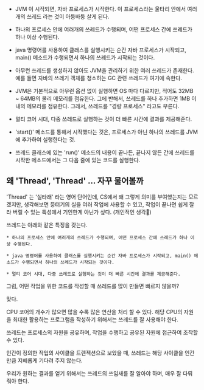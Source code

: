 * JVM 이 시작되면, 자바 프로세스가 시작한다. 이 프로세스라는 울타리 안에서 여러 개의 쓰레드 라는 것이 아둥바둥 살게 된다.

* 하나의 프로세스 안에 여러개의 쓰레드가 수행되며, 어떤 프로세스 간에 쓰레드가 하나 이상 수행된다.

* java 명령어를 사용하여 클래스를 실행시키는 순간 자바 프로세스가 시작되고, main() 메소드가 수행되면서 하나의 쓰레드가 시작되는 것이다.

* 아무런 쓰레드를 생성하지 않아도 JVM을 관리하기 위한 여러 쓰레드가 존재한다. 예를 들면 자바의 쓰레기 객체를 청소하는 GC 관련 쓰레드가 여기에 속한다.

* JVM은 기본적으로 아무런 옵션 없이 실행하면 OS 마다 다르지만, 적어도 32MB ~ 64MB의 물리 메모리를 점유한다. 그에 반해서, 쓰레드를 하나 추가하면 1MB 이내의 메모리를 점유한다. 그래서, 쓰레드를 "경량 프로세스" 라고도 부른다.

* 멀티 코어 시대, 다중 쓰레드로 실행하는 것이 더 빠른 시간에 결과를 제공해준다.

* 'start()' 메소드를 통해서 시작했다는 것은, 프로세스가 아닌 하나의 쓰레드를 JVM에 추가하여 실행한다는 것.

* 쓰레드 클래스에 있는 'run()' 메소드의 내용이 끝나든, 끝나지 않든 간에 쓰레드를 시작한 메소드에서는 그 다음 줄에 있는 코드를 실행한다.




## 왜 'Thread', 'Thread' ... 자꾸 물어볼까
'Thread' 는 '실타래' 라는 영어 단어인데, CS에서 왜 그렇게 의미를 부여했는지는 모르겠지만, 생각해보면 뭉터기의 실을 여러 작업에 사용할 수 있고, 작업이 끝나면 쉽게 잘라 버릴 수 있는 특성에서 기인한게 아닌가 싶다. (개인적인 생각)

쓰레드는 아래와 같은 특징을 갖는다.

```
* 하나의 프로세스 안에 여러개의 쓰레드가 수행되며, 어떤 프로세스 간에 쓰레드가 하나 이상 수행된다.

* java 명령어를 사용하여 클래스를 실행시키는 순간 자바 프로세스가 시작되고, main() 메소드가 수행되면서 하나의 쓰레드가 시작되는 것이다.

* 멀티 코어 시대, 다중 쓰레드로 실행하는 것이 더 빠른 시간에 결과를 제공해준다.
```

그럼, 어떤 작업을 위한 코드를 작성할 때 쓰레드를 많이 만들면 빠르지 않을까?

맞다.

CPU 코어의 개수가 많으면 많을 수록 많은 연산을 처리 할 수 있다. 해당 CPU의 자원을 최대한 활용하는 프로그램을 작성하기 위해서는 쓰레드를 잘 사용해야 한다.

쓰레드는 프로세스의 자원을 공유하며, 작업을 수행하고 공유된 자원에 접근하여 조작할 수 있다. 

인간이 정의한 작업의 사이클을 트렌젝션으로 보았을 때, 쓰레드는 해당 사이클을 인간만큼 지혜롭게 기다려 주지 않는다.

우리가 원하는 결과를 얻기 위해서는 쓰레드의 쓰임새를 잘 알아야 하며, 매우 잘 다뤄 줘야 한다.
